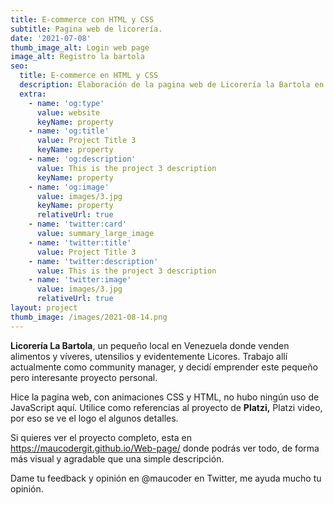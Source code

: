 ```yaml
---
title: E-commerce con HTML y CSS
subtitle: Pagina web de licorería.
date: '2021-07-08'
thumb_image_alt: Login web page
image_alt: Registro la bartola
seo:
  title: E-commerce en HTML y CSS
  description: Elaboración de la pagina web de Licorería la Bartola en HTML y CSS
  extra:
    - name: 'og:type'
      value: website
      keyName: property
    - name: 'og:title'
      value: Project Title 3
      keyName: property
    - name: 'og:description'
      value: This is the project 3 description
      keyName: property
    - name: 'og:image'
      value: images/3.jpg
      keyName: property
      relativeUrl: true
    - name: 'twitter:card'
      value: summary_large_image
    - name: 'twitter:title'
      value: Project Title 3
    - name: 'twitter:description'
      value: This is the project 3 description
    - name: 'twitter:image'
      value: images/3.jpg
      relativeUrl: true
layout: project
thumb_image: /images/2021-08-14.png
---
```

**Licorería La Bartola**, un pequeño local en Venezuela donde venden alimentos y víveres, utensilios y evidentemente Licores. Trabajo allí actualmente como community manager, y decidí emprender este pequeño pero interesante proyecto personal.

Hice la pagina web, con animaciones CSS y HTML, no hubo ningún uso de JavaScript aquí. Utilice como referencias al proyecto de **Platzi,** Platzi video, por eso se ve el logo el algunos detalles.

Si quieres ver el proyecto completo, esta en <https://maucodergit.github.io/Web-page/> donde podrás ver todo, de forma más visual y agradable que una simple descripción.

Dame tu feedback y opinión en @maucoder en Twitter, me ayuda mucho tu opinión.
